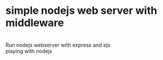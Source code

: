 <h1>simple nodejs web server with middleware</h1></br>
Run nodejs webserver with express and ejs</br>
playing with nodejs</br>
